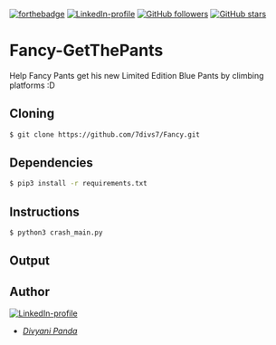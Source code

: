 [![forthebadge](https://forthebadge.com/images/badges/made-with-javascript.svg)](https://forthebadge.com)
[![LinkedIn-profile](https://img.shields.io/badge/LinkedIn-Divyani-blue.svg)](https://www.linkedin.com/in/divyani-panda-5a8345194/) 
[![GitHub followers](https://img.shields.io/github/followers/7divs7?label=Follow&style=social)](https://github.com/7divs7?tab=followers) 
[![GitHub stars](https://img.shields.io/github/stars/7divs7/BlueBot.svg?style=social&label=Star&maxAge=2592000)](https://GitHub.com/7divs7/BlueBot/stargazers/)


# Fancy-GetThePants
Help Fancy Pants get his new Limited Edition Blue Pants by climbing platforms :D 

## Cloning
```bash
$ git clone https://github.com/7divs7/Fancy.git
```

## Dependencies
```bash
$ pip3 install -r requirements.txt
```

## Instructions
```bash
$ python3 crash_main.py
```

## Output


## Author
[![LinkedIn-profile](https://img.shields.io/badge/LinkedIn-Profile-teal.svg)](https://www.linkedin.com/in/divyani-panda-5a8345194/)
* [*Divyani Panda*](https://github.com/7divs7)
